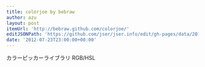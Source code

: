 ```yaml
---
title: colorjoe by bebraw
author: azu
layout: post
itemUrl: 'http://bebraw.github.com/colorjoe/'
editJSONPath: 'https://github.com/jser/jser.info/edit/gh-pages/data/2012/07/index.json'
date: '2012-07-23T23:00:00+00:00'
---
```

カラーピッカーライブラリ
RGB/HSL
